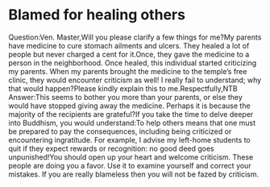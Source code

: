 # Blamed for healing others

Question:Ven. Master,Will you please clarify a few things for me?My parents have medicine to cure stomach ailments and ulcers. They healed a lot of people but never charged a cent for it.Once, they gave the medicine to a person in the neighborhood. Once healed, this individual started criticizing my parents. When my parents brought the medicine to the temple’s free clinic, they would encounter criticism as well! I really fail to understand; why that would happen?Please kindly explain this to me.Respectfully,​NTB      Answer:This seems to bother you more than your parents, or else they would have stopped giving away the medicine. Perhaps it is because the majority of the recipients are grateful?If you take the time to delve deeper into Buddhism, you would understand:​To help others means that one must be prepared to pay the consequences, including being criticized or encountering ingratitude. For example, I advise my left-home students to quit if they expect rewards or recognition: no good deed goes unpunished!You should open up your heart and welcome criticism. These people are doing you a favor. Use it to examine yourself and correct your mistakes. If you are really blameless then you will not be fazed by criticism.